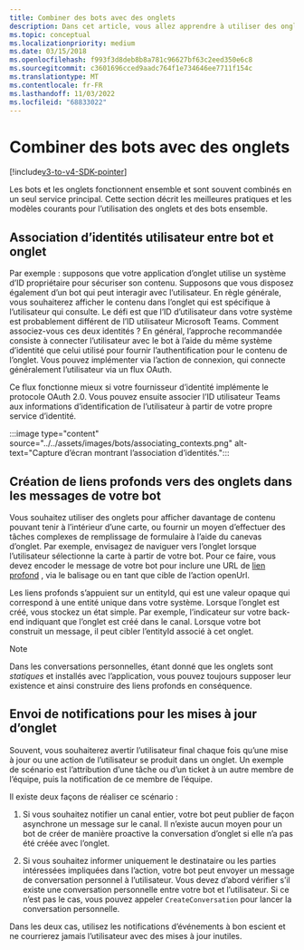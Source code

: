 ```yaml
---
title: Combiner des bots avec des onglets
description: Dans cet article, vous allez apprendre à utiliser des onglets et des bots ensemble, en construisant des liens profonds vers des onglets dans les messages de votre bot, et à développer des onglets de bots teams.
ms.topic: conceptual
ms.localizationpriority: medium
ms.date: 03/15/2018
ms.openlocfilehash: f993f3d8deb8b8a781c96627bf63c2eed350e6c8
ms.sourcegitcommit: c3601696cced9aadc764f1e734646ee7711f154c
ms.translationtype: MT
ms.contentlocale: fr-FR
ms.lasthandoff: 11/03/2022
ms.locfileid: "68833022"
---
```

# <a name="combine-bots-with-tabs"></a>Combiner des bots avec des onglets

[!include[v3-to-v4-SDK-pointer](~/includes/v3-to-v4-pointer-bots.md)]

Les bots et les onglets fonctionnent ensemble et sont souvent combinés en un seul service principal. Cette section décrit les meilleures pratiques et les modèles courants pour l’utilisation des onglets et des bots ensemble.

## <a name="associating-user-identities-across-bot-and-tab"></a>Association d’identités utilisateur entre bot et onglet

Par exemple : supposons que votre application d’onglet utilise un système d’ID propriétaire pour sécuriser son contenu. Supposons que vous disposez également d’un bot qui peut interagir avec l’utilisateur. En règle générale, vous souhaiterez afficher le contenu dans l’onglet qui est spécifique à l’utilisateur qui consulte. Le défi est que l’ID d’utilisateur dans votre système est probablement différent de l’ID utilisateur Microsoft Teams. Comment associez-vous ces deux identités ?
En général, l’approche recommandée consiste à connecter l’utilisateur avec le bot à l’aide du même système d’identité que celui utilisé pour fournir l’authentification pour le contenu de l’onglet. Vous pouvez implémenter via l’action de connexion, qui connecte généralement l’utilisateur via un flux OAuth.

Ce flux fonctionne mieux si votre fournisseur d’identité implémente le protocole OAuth 2.0. Vous pouvez ensuite associer l’ID utilisateur Teams aux informations d’identification de l’utilisateur à partir de votre propre service d’identité.

   :::image type="content" source="../../assets/images/bots/associating_contexts.png" alt-text="Capture d’écran montrant l’association d’identités.":::

## <a name="constructing-deep-links-to-tabs-in-messages-from-your-bot"></a>Création de liens profonds vers des onglets dans les messages de votre bot

Vous souhaitez utiliser des onglets pour afficher davantage de contenu pouvant tenir à l’intérieur d’une carte, ou fournir un moyen d’effectuer des tâches complexes de remplissage de formulaire à l’aide du canevas d’onglet. Par exemple, envisagez de naviguer vers l’onglet lorsque l’utilisateur sélectionne la carte à partir de votre bot. Pour ce faire, vous devez encoder le message de votre bot pour inclure une URL de [lien profond](~/concepts/build-and-test/deep-links.md) , via le balisage ou en tant que cible de l’action openUrl.

Les liens profonds s’appuient sur un entityId, qui est une valeur opaque qui correspond à une entité unique dans votre système. Lorsque l’onglet est créé, vous stockez un état simple. Par exemple, l’indicateur sur votre back-end indiquant que l’onglet est créé dans le canal. Lorsque votre bot construit un message, il peut cibler l’entityId associé à cet onglet.

> [!NOTE]
> Dans les conversations personnelles, étant donné que les onglets sont *statiques* et installés avec l’application, vous pouvez toujours supposer leur existence et ainsi construire des liens profonds en conséquence.

## <a name="sending-notifications-for-tab-updates"></a>Envoi de notifications pour les mises à jour d’onglet

Souvent, vous souhaiterez avertir l’utilisateur final chaque fois qu’une mise à jour ou une action de l’utilisateur se produit dans un onglet. Un exemple de scénario est l’attribution d’une tâche ou d’un ticket à un autre membre de l’équipe, puis la notification de ce membre de l’équipe.

Il existe deux façons de réaliser ce scénario :

1. Si vous souhaitez notifier un canal entier, votre bot peut publier de façon asynchrone un message sur le canal. Il n’existe aucun moyen pour un bot de créer de manière proactive la conversation d’onglet si elle n’a pas été créée avec l’onglet.

2. Si vous souhaitez informer uniquement le destinataire ou les parties intéressées impliquées dans l’action, votre bot peut envoyer un message de conversation personnel à l’utilisateur. Vous devez d’abord vérifier s’il existe une conversation personnelle entre votre bot et l’utilisateur. Si ce n’est pas le cas, vous pouvez appeler `CreateConversation` pour lancer la conversation personnelle.

Dans les deux cas, utilisez les notifications d’événements à bon escient et ne courrierez jamais l’utilisateur avec des mises à jour inutiles.
